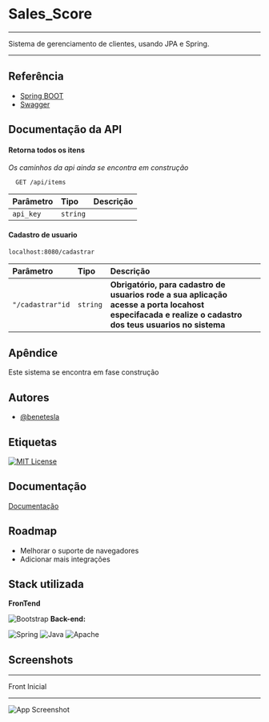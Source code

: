 # Sales_Score

---

Sistema de gerenciamento de clientes, usando JPA e Spring.

---

## Referência

- [Spring BOOT](https://spring.io/)
- [Swagger](https://swagger.io/)

## Documentação da API

#### Retorna todos os itens

*Os caminhos da api ainda se encontra em construção*

```http
  GET /api/items
```

| Parâmetro  | Tipo       | Descrição |
| :---------- | :--------- | :---------- |
| `api_key` | `string` |             |

#### Cadastro de usuario

```http
localhost:8080/cadastrar
```

| Parâmetro         | Tipo       | Descrição                                                                                                                                                     |
| :----------------- | :--------- | :-------------------------------------------------------------------------------------------------------------------------------------------------------------- |
| `"/cadastrar"id` | `string` | **Obrigatório, para cadastro de usuarios rode a sua aplicação acesse a porta locahost especifacada e realize o cadastro dos teus usuarios no sistema** |

## Apêndice

Este sistema se encontra em fase construção

## Autores

- [@benetesla](https://github.com/benetesla)

## Etiquetas

[![MIT License](https://img.shields.io/badge/License-MIT-green.svg)](https://choosealicense.com/licenses/mit/)

## Documentação

[Documentação](https://link-da-documentação)

## Roadmap

- Melhorar o suporte de navegadores
- Adicionar mais integrações

## Stack utilizada

**FronTend**

![Bootstrap](https://img.shields.io/badge/Bootstrap-563D7C?style=for-the-badge&logo=bootstrap&logoColor=white)
**Back-end:**

![Spring](https://img.shields.io/badge/Spring_Boot-F2F4F9?style=for-the-badge&logo=spring-boot)
![Java](https://img.shields.io/badge/java-%23ED8B00.svg?style=for-the-badge&logo=java&logoColor=white)
![Apache](https://img.shields.io/badge/Apache-D22128?style=for-the-badge&logo=Apache&logoColor=white)


## Screenshots

***
Front Inicial
***

![App Screenshot](https://user-images.githubusercontent.com/78994881/233509185-f69e1211-3a48-462c-aca0-0c52244dbc6f.png)
